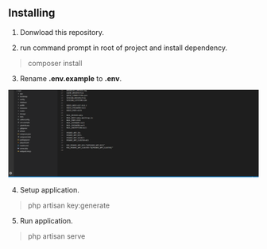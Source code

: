 ## Installing

1. Donwload this repository.

2. run command prompt in root of project and install dependency.

> composer install 

3. Rename **.env.example** to **.env**. 

![Rename .env file](https://github.com/assetthawut/test/blob/master/readme/step3.gif)

4. Setup application. 

> php artisan key:generate

5. Run application. 

> php artisan serve 